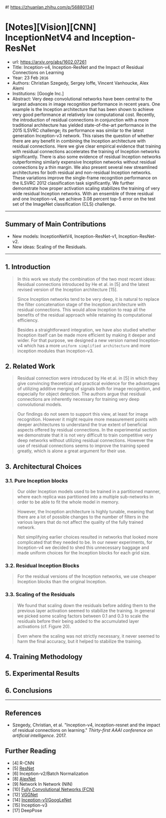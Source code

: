 #! https://zhuanlan.zhihu.com/p/568801341
# [Notes][Vision][CNN] InceptionNetV4 and Inception-ResNet

* url: https://arxiv.org/abs/1602.07261
* Title: Inception-v4, Inception-ResNet and the Impact of Residual Connections on Learning
* Year: 23 Feb `2016`
* Authors: Christian Szegedy, Sergey Ioffe, Vincent Vanhoucke, Alex Alemi
* Institutions: [Google Inc.]
* Abstract: Very deep convolutional networks have been central to the largest advances in image recognition performance in recent years. One example is the Inception architecture that has been shown to achieve very good performance at relatively low computational cost. Recently, the introduction of residual connections in conjunction with a more traditional architecture has yielded state-of-the-art performance in the 2015 ILSVRC challenge; its performance was similar to the latest generation Inception-v3 network. This raises the question of whether there are any benefit in combining the Inception architecture with residual connections. Here we give clear empirical evidence that training with residual connections accelerates the training of Inception networks significantly. There is also some evidence of residual Inception networks outperforming similarly expensive Inception networks without residual connections by a thin margin. We also present several new streamlined architectures for both residual and non-residual Inception networks. These variations improve the single-frame recognition performance on the ILSVRC 2012 classification task significantly. We further demonstrate how proper activation scaling stabilizes the training of very wide residual Inception networks. With an ensemble of three residual and one Inception-v4, we achieve 3.08 percent top-5 error on the test set of the ImageNet classification (CLS) challenge.

----------------------------------------------------------------------------------------------------

## Summary of Main Contributions

* New models: InceptionNetV4, Inception-ResNet-v1, Inception-ResNet-v2.
* New ideas: Scaling of the Residuals.

----------------------------------------------------------------------------------------------------

## 1. Introduction

> In this work we study the combination of the two most recent ideas: Residual connections introduced by He et al. in  [5] and the latest revised version of the Inception architecture [15].

> Since Inception networks tend to be very deep, it is natural to replace the filter concatenation stage of the Inception architecture with residual connections. This would allow Inception to reap all the benefits of the residual approach while retaining its computational efficiency.

> Besides a straightforward integration, we have also studied whether Inception itself can be made more efficient by making it deeper and wider. For that purpose, we designed a new version named Inception-v4 which has a more `uniform simplified architecture` and more inception modules than Inception-v3.

## 2. Related Work

> Residual connection were introduced by He et al. in [5] in which they give convincing theoretical and practical evidence for the advantages of utilizing additive merging of signals both for image recognition, and especially for object detection. The authors argue that residual connections are inherently necessary for training very deep convolutional models.

> Our findings do not seem to support this view, at least for image recognition. However it might require more measurement points with deeper architectures to understand the true extent of beneficial aspects offered by residual connections. In the experimental section we demonstrate that it is not very difficult to train competitive very deep networks without utilizing residual connections. However the use of residual connections seems to improve the training speed greatly, which is alone a great argument for their use.

## 3. Architectural Choices

### 3.1. Pure Inception blocks

> Our older Inception models used to be trained in a partitioned manner, where each replica was partitioned into a multiple sub-networks in order to be able to fit the whole model in memory.

> However, the Inception architecture is highly tunable, meaning that there are a lot of possible changes to the number of filters in the various layers that do not affect the quality of the fully trained network.

> Not simplifying earlier choices resulted in networks that looked more complicated that they needed to be. In our newer experiments, for Inception-v4 we decided to shed this unnecessary baggage and made uniform choices for the Inception blocks for each grid size.

### 3.2. Residual Inception Blocks

> For the residual versions of the Inception networks, we use cheaper Inception blocks than the original Inception.

### 3.3. Scaling of the Residuals

> We found that scaling down the residuals before adding them to the previous layer activation seemed to stabilize the training. In general we picked some scaling factors between 0.1 and 0.3 to scale the residuals before their being added to the accumulated layer activations (cf. Figure 20).

> Even where the scaling was not strictly necessary, it never seemed to harm the final accuracy, but it helped to stabilize the training.

## 4. Training Methodology

## 5. Experimental Results

## 6. Conclusions

----------------------------------------------------------------------------------------------------

## References

* Szegedy, Christian, et al. "Inception-v4, inception-resnet and the impact of residual connections on learning." *Thirty-first AAAI conference on artificial intelligence*. 2017.

## Further Reading

* [4] R-CNN
* [5] [ResNet](https://zhuanlan.zhihu.com/p/570072614)
* [6] Inception-v2/Batch Normalization
* [8] [AlexNet](https://zhuanlan.zhihu.com/p/565285454)
* [9] Network In Network (NIN)
* [10] [Fully Convolutional Networks (FCN)](https://zhuanlan.zhihu.com/p/561031110)
* [12] [VGGNet](https://zhuanlan.zhihu.com/p/563314926)
* [14] [Inception-v1/GoogLeNet](https://zhuanlan.zhihu.com/p/564141144)
* [15] Inception-v3
* [17] DeepPose

